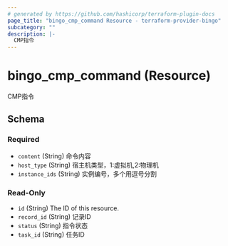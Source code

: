 ```yaml
---
# generated by https://github.com/hashicorp/terraform-plugin-docs
page_title: "bingo_cmp_command Resource - terraform-provider-bingo"
subcategory: ""
description: |-
  CMP指令
---
```


# bingo_cmp_command (Resource)

CMP指令



<!-- schema generated by tfplugindocs -->
## Schema

### Required

- `content` (String) 命令内容
- `host_type` (String) 宿主机类型，1:虚拟机,2:物理机
- `instance_ids` (String) 实例编号，多个用逗号分割

### Read-Only

- `id` (String) The ID of this resource.
- `record_id` (String) 记录ID
- `status` (String) 指令状态
- `task_id` (String) 任务ID


